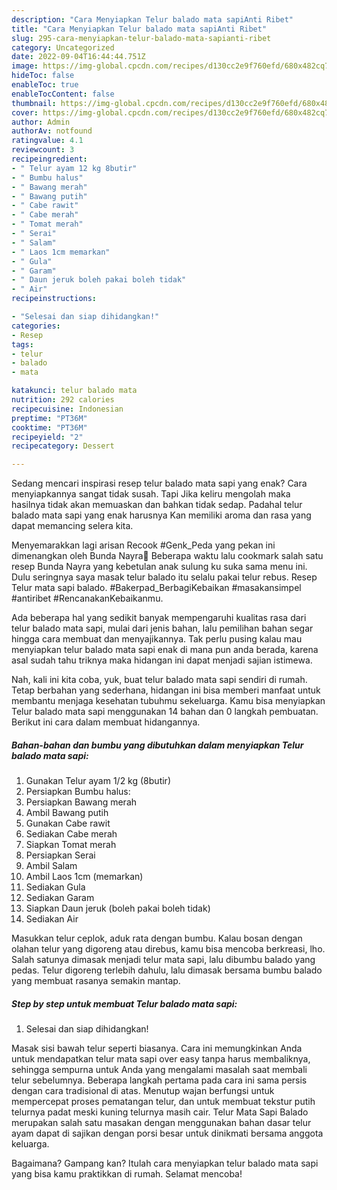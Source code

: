 ```yaml
---
description: "Cara Menyiapkan Telur balado mata sapiAnti Ribet"
title: "Cara Menyiapkan Telur balado mata sapiAnti Ribet"
slug: 295-cara-menyiapkan-telur-balado-mata-sapianti-ribet
category: Uncategorized
date: 2022-09-04T16:44:44.751Z
image: https://img-global.cpcdn.com/recipes/d130cc2e9f760efd/680x482cq70/telur-balado-mata-sapi-foto-resep-utama.jpg
hideToc: false
enableToc: true
enableTocContent: false
thumbnail: https://img-global.cpcdn.com/recipes/d130cc2e9f760efd/680x482cq70/telur-balado-mata-sapi-foto-resep-utama.jpg
cover: https://img-global.cpcdn.com/recipes/d130cc2e9f760efd/680x482cq70/telur-balado-mata-sapi-foto-resep-utama.jpg
author: Admin
authorAv: notfound
ratingvalue: 4.1
reviewcount: 3
recipeingredient:
- " Telur ayam 12 kg 8butir"
- " Bumbu halus"
- " Bawang merah"
- " Bawang putih"
- " Cabe rawit"
- " Cabe merah"
- " Tomat merah"
- " Serai"
- " Salam"
- " Laos 1cm memarkan"
- " Gula"
- " Garam"
- " Daun jeruk boleh pakai boleh tidak"
- " Air"
recipeinstructions:

- "Selesai dan siap dihidangkan!"
categories:
- Resep
tags:
- telur
- balado
- mata

katakunci: telur balado mata 
nutrition: 292 calories
recipecuisine: Indonesian
preptime: "PT36M"
cooktime: "PT36M"
recipeyield: "2"
recipecategory: Dessert

---
```



Sedang mencari inspirasi resep telur balado mata sapi yang enak? Cara menyiapkannya sangat tidak susah. Tapi Jika keliru mengolah maka hasilnya tidak akan memuaskan dan bahkan tidak sedap. Padahal telur balado mata sapi yang enak harusnya Kan memiliki aroma dan rasa yang dapat memancing selera kita.


Menyemarakkan lagi arisan Recook #Genk_Peda yang pekan ini dimenangkan oleh Bunda Nayra👏 Beberapa waktu lalu cookmark salah satu resep Bunda Nayra yang kebetulan anak sulung ku suka sama menu ini. Dulu seringnya saya masak telur balado itu selalu pakai telur rebus. Resep Telur mata sapi balado. #Bakerpad_BerbagiKebaikan #masakansimpel #antiribet #RencanakanKebaikanmu.

Ada beberapa hal yang sedikit banyak mempengaruhi kualitas rasa dari telur balado mata sapi, mulai dari jenis bahan, lalu pemilihan bahan segar hingga cara membuat dan menyajikannya. Tak perlu pusing kalau mau menyiapkan telur balado mata sapi enak di mana pun anda berada, karena asal sudah tahu triknya maka hidangan ini dapat menjadi sajian istimewa.


Nah, kali ini kita coba, yuk, buat telur balado mata sapi sendiri di rumah. Tetap berbahan yang sederhana, hidangan ini bisa memberi manfaat untuk membantu menjaga kesehatan tubuhmu sekeluarga. Kamu bisa menyiapkan Telur balado mata sapi menggunakan 14 bahan dan 0 langkah pembuatan. Berikut ini cara dalam membuat hidangannya.

<!--inarticleads1-->

##### Bahan-bahan dan bumbu yang dibutuhkan dalam menyiapkan Telur balado mata sapi:

1. Gunakan  Telur ayam 1/2 kg (8butir)
1. Persiapkan  Bumbu halus:
1. Persiapkan  Bawang merah
1. Ambil  Bawang putih
1. Gunakan  Cabe rawit
1. Sediakan  Cabe merah
1. Siapkan  Tomat merah
1. Persiapkan  Serai
1. Ambil  Salam
1. Ambil  Laos 1cm (memarkan)
1. Sediakan  Gula
1. Sediakan  Garam
1. Siapkan  Daun jeruk (boleh pakai boleh tidak)
1. Sediakan  Air


Masukkan telur ceplok, aduk rata dengan bumbu. Kalau bosan dengan olahan telur yang digoreng atau direbus, kamu bisa mencoba berkreasi, lho. Salah satunya dimasak menjadi telur mata sapi, lalu dibumbu balado yang pedas. Telur digoreng terlebih dahulu, lalu dimasak bersama bumbu balado yang membuat rasanya semakin mantap. 

<!--inarticleads2-->

##### Step by step untuk membuat Telur balado mata sapi:


1. Selesai dan siap dihidangkan!

Masak sisi bawah telur seperti biasanya. Cara ini memungkinkan Anda untuk mendapatkan telur mata sapi over easy tanpa harus membaliknya, sehingga sempurna untuk Anda yang mengalami masalah saat membali telur sebelumnya. Beberapa langkah pertama pada cara ini sama persis dengan cara tradisional di atas. Menutup wajan berfungsi untuk mempercepat proses pematangan telur, dan untuk membuat tekstur putih telurnya padat meski kuning telurnya masih cair. Telur Mata Sapi Balado merupakan salah satu masakan dengan menggunakan bahan dasar telur ayam dapat di sajikan dengan porsi besar untuk dinikmati bersama anggota keluarga. 

Bagaimana? Gampang kan? Itulah cara menyiapkan telur balado mata sapi yang bisa kamu praktikkan di rumah. Selamat mencoba!
